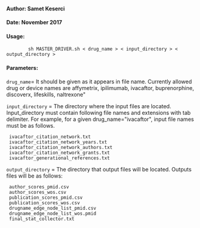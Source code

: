 


  #### Author: Samet Keserci  
  #### Date: November 2017   
  #### Usage:  

            sh MASTER_DRIVER.sh < drug_name > < input_directory > < output_directory >  

  #### Parameters:  
   `drug_name`= It should be given as it appears in file name. Currently allowed drug or device names are affymetrix, ipilimumab, ivacaftor, buprenorphine, discoverx, lifeskills, naltrexone"  


   `input_directory` = The directory where the input files are located. Input_directory  must contain following file names and extensions with tab delimiter. For example, for a given  drug_name="ivacaftor", input file names must be as follows.   

     ivacaftor_citation_network.txt  
     ivacaftor_citation_network_years.txt  
     ivacaftor_citation_network_authors.txt  
     ivacaftor_citation_network_grants.txt  
     ivacaftor_generational_references.txt    


   `output_directory` = The directory that output files will be located.
   Outputs files will be as follows:

     author_scores_pmid.csv   
     author_scores_wos.csv  
     publication_scores_pmid.csv  
     publication_scores_wos.csv  
     drugname_edge_node_list_pmid.csv  
     drugname_edge_node_list_wos.pmid   
     final_stat_collector.txt  
